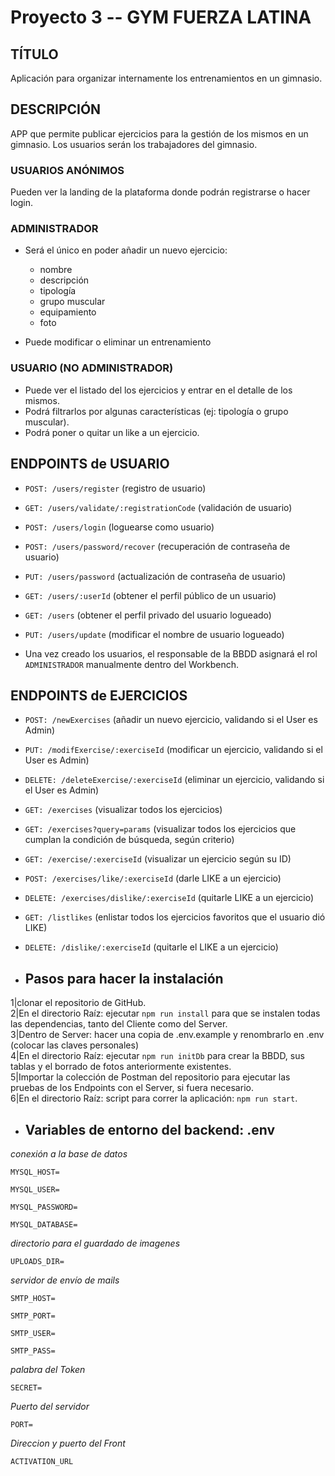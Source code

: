 # Proyecto 3 -- GYM FUERZA LATINA

## TÍTULO

Aplicación para organizar internamente los entrenamientos en un gimnasio.

## DESCRIPCIÓN

APP que permite publicar ejercicios para la gestión de los mismos en un
gimnasio. Los usuarios serán los trabajadores del gimnasio.

### USUARIOS ANÓNIMOS

Pueden ver la landing de la plataforma donde podrán registrarse o hacer login.

### ADMINISTRADOR

- Será el único en poder añadir un nuevo ejercicio:

  - nombre
  - descripción
  - tipología
  - grupo muscular
  - equipamiento
  - foto

- Puede modificar o eliminar un entrenamiento

### USUARIO (NO ADMINISTRADOR)

- Puede ver el listado del los ejercicios y entrar en el detalle de los mismos.
- Podrá filtrarlos por algunas características (ej: tipología o grupo muscular).
- Podrá poner o quitar un like a un ejercicio.

## ENDPOINTS de USUARIO

- `POST: /users/register` (registro de usuario)
- `GET: /users/validate/:registrationCode` (validación de usuario)
- `POST: /users/login` (loguearse como usuario)
- `POST: /users/password/recover` (recuperación de contraseña de usuario)
- `PUT: /users/password` (actualización de contraseña de usuario)
- `GET: /users/:userId` (obtener el perfil público de un usuario)
- `GET: /users` (obtener el perfil privado del usuario logueado)
- `PUT: /users/update` (modificar el nombre de usuario logueado)

- Una vez creado los usuarios, el responsable de la BBDD asignará el rol `ADMINISTRADOR` manualmente dentro del Workbench.

## ENDPOINTS de EJERCICIOS

- `POST: /newExercises` (añadir un nuevo ejercicio, validando si el User es Admin)
- `PUT: /modifExercise/:exerciseId` (modificar un ejercicio, validando si el User es Admin)
- `DELETE: /deleteExercise/:exerciseId` (eliminar un ejercicio, validando si el User es Admin)
- `GET: /exercises` (visualizar todos los ejercicios)
- `GET: /exercises?query=params` (visualizar todos los ejercicios que cumplan la condición de búsqueda, según criterio)
- `GET: /exercise/:exerciseId` (visualizar un ejercicio según su ID)
- `POST: /exercises/like/:exerciseId` (darle LIKE a un ejercicio)
- `DELETE: /exercises/dislike/:exerciseId` (quitarle LIKE a un ejercicio)
- `GET: /listlikes` (enlistar todos los ejercicios favoritos que el usuario dió LIKE)
- `DELETE: /dislike/:exerciseId` (quitarle el LIKE a un ejercicio)

- ## Pasos para hacer la instalación

1|clonar el repositorio de GitHub.  
2|En el directorio Raíz: ejecutar `npm run install` para que se instalen todas las dependencias, tanto del Cliente como del Server.  
3|Dentro de Server: hacer una copia de .env.example y renombrarlo en .env (colocar las claves personales)  
4|En el directorio Raíz: ejecutar `npm run initDb` para crear la BBDD, sus tablas y el borrado de fotos anteriormente existentes.  
5|Importar la colección de Postman del repositorio para ejecutar las pruebas de los Endpoints con el Server, si fuera necesario.  
6|En el directorio Raíz: script para correr la aplicación: `npm run start`.

- ## Variables de entorno del backend: .env

_conexión a la base de datos_

`MYSQL_HOST=`

`MYSQL_USER=`

`MYSQL_PASSWORD=`

`MYSQL_DATABASE=`

_directorio para el guardado de imagenes_

`UPLOADS_DIR=`

_servidor de envío de mails_

`SMTP_HOST=`

`SMTP_PORT=`

`SMTP_USER=`

`SMTP_PASS=`

_palabra del Token_

`SECRET=`

_Puerto del servidor_

`PORT=`

_Direccion y puerto del Front_

`ACTIVATION_URL`
